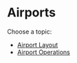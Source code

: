 # Airports

Choose a topic:

- [Airport Layout](./airport-layout.md)
- [Airport Operations](./airport-operations.md)
